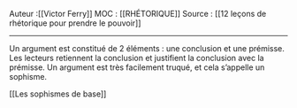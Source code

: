 Auteur :[[Victor Ferry]]
MOC : [[RHÉTORIQUE]]
Source : [[12 leçons de rhétorique pour prendre le pouvoir]]
***

Un argument est constitué de 2 éléments : une conclusion et une prémisse.
Les lecteurs retiennent la conclusion et justifient la conclusion avec la prémisse.
Un argument est très facilement truqué, et cela s’appelle un sophisme.

[[Les sophismes de base]]